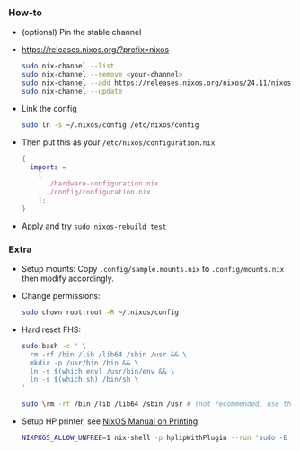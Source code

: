 ### How-to

- (optional) Pin the stable channel
- https://releases.nixos.org/?prefix=nixos

  ```sh
  sudo nix-channel --list
  sudo nix-channel --remove <your-channel>
  sudo nix-channel --add https://releases.nixos.org/nixos/24.11/nixos-24.11.713895.666e1b3f09c2/nixexprs.tar.xz nixos
  sudo nix-channel --update
  ```

- Link the config
  ```sh
  sudo ln -s ~/.nixos/config /etc/nixos/config
  ```

- Then put this as your `/etc/nixos/configuration.nix`:

  ```nix
  {
    imports =
      [
        ./hardware-configuration.nix
        ./config/configuration.nix
      ];
  }
  ```

- Apply and try `sudo nixos-rebuild test`

### Extra

- Setup mounts: Copy `.config/sample.mounts.nix` to `.config/mounts.nix`
  then modify accordingly.

- Change permissions:

  ```sh
  sudo chown root:root -R ~/.nixos/config
  ```

- Hard reset FHS:

  ```sh
  sudo bash -c ' \
    rm -rf /bin /lib /lib64 /sbin /usr && \
    mkdir -p /usr/bin /bin && \
    ln -s $(which env) /usr/bin/env && \
    ln -s $(which sh) /bin/sh \
  '

  sudo \rm -rf /bin /lib /lib64 /sbin /usr # (not recommended, use the one above)
  ```

- Setup HP printer, see [NixOS Manual on Printing](https://nixos.wiki/wiki/Printing):

  ```sh
  NIXPKGS_ALLOW_UNFREE=1 nix-shell -p hplipWithPlugin --run 'sudo -E hp-setup'
  ```
